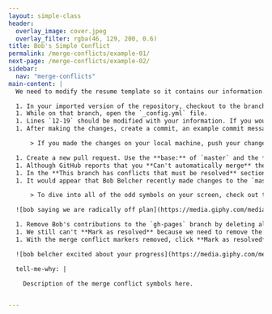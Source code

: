 ```yaml
---
layout: simple-class
header:
  overlay_image: cover.jpeg
  overlay_filter: rgba(46, 129, 200, 0.6)
title: Bob's Simple Conflict
permalink: /merge-conflicts/example-01/
next-page: /merge-conflicts/example-02/
sidebar:
  nav: "merge-conflicts"
main-content: |
  We need to modify the resume template so it contains our information. Using the GitHub Flow, we can make those changes by:

  1. In your imported version of the repository, checkout to the branch named: `username-config`.
  1. While on that branch, open the `_config.yml` file.
  1. Lines `12-19` should be modified with your information. If you would prefer to create a fictional resume, your favorite fictional character's information.
  1. After making the changes, create a commit, an example commit message might be: `Add my information`.

      > If you made the changes on your local machine, push your changes back to repository on GitHub.

  1. Create a new pull request. Use the **base:** of `master` and the **compare:** of `username-config`.
  1. Although GitHub reports that you **Can't automatically merge** these changes, you can still click **Create pull request**.
  1. In the **This branch has conflicts that must be resolved** section of the pull request, you can click the **Resolve conflicts** button to resolve the merge conflict.
  1. It would appear that Bob Belcher recently made changes to the `master` branch and modified the exact same line you did, this is what caused the merge conflict to occur.

      > To dive into all of the odd symbols on your screen, check out the **Tell me why** section.

  ![bob saying we are radically off plan](https://media.giphy.com/media/ZUShN4lbUvAt2/giphy.gif)

  1. Remove Bob's contributions to the `gh-pages` branch by deleting all of the content below the `=======` and above the `>>>>>>> gh-pages` content.
  1. We still can't **Mark as resolved** because we need to remove the **merge conflict** markers. Delete the following lines: `<<<<<<< username-config`, `=======`, and `>>>>>>> gh-pages`.
  1. With the merge conflict markers removed, click **Mark as resolved**. Congratulations, you successfully resolved a merge conflict!

  ![bob belcher excited about your progress](https://media.giphy.com/media/26ufhng4a2DRC5huw/giphy.gif)

  tell-me-why: |

    Description of the merge conflict symbols here.


---
```

